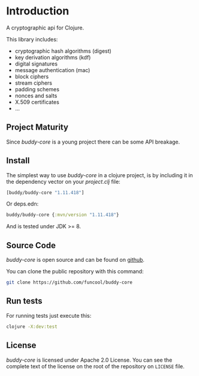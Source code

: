 # Introduction

A cryptographic api for Clojure.

This library includes:

- cryptographic hash algorithms (digest)
- key derivation algorithms (kdf)
- digital signatures
- message authentication (mac)
- block ciphers
- stream ciphers
- padding schemes
- nonces and salts
- X.509 certificates
- ...


## Project Maturity

Since _buddy-core_ is a young project there can be some API breakage.


## Install

The simplest way to use _buddy-core_ in a clojure project, is by including it in the
dependency vector on your *_project.clj_* file:

```clojure
[buddy/buddy-core "1.11.418"]
```

Or deps.edn:

```clojure
buddy/buddy-core {:mvn/version "1.11.418"}
```

And is tested under JDK >= 8.


## Source Code

_buddy-core_ is open source and can be found on [github](https://github.com/funcool/buddy-core).

You can clone the public repository with this command:

```bash
git clone https://github.com/funcool/buddy-core
```

## Run tests

For running tests just execute this:

```bash
clojure -X:dev:test
```

## License

_buddy-core_ is licensed under Apache 2.0 License. You can see the
complete text of the license on the root of the repository on
`LICENSE` file.



